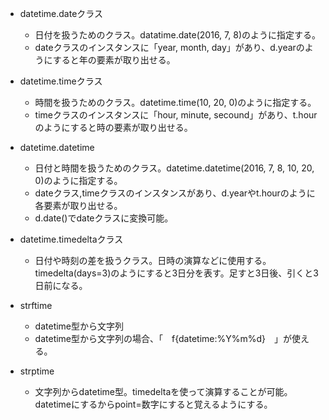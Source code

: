 * datetime.dateクラス
  * 日付を扱うためのクラス。datatime.date(2016, 7, 8)のように指定する。 
  * dateクラスのインスタンスに「year, month, day」があり、d.yearのようにすると年の要素が取り出せる。

* datetime.timeクラス
  * 時間を扱うためのクラス。datetime.time(10, 20, 0)のように指定する。  
  * timeクラスのインスタンスに「hour, minute, secound」があり、t.hourのようにすると時の要素が取り出せる。

* datetime.datetime
  * 日付と時間を扱うためのクラス。datetime.datetime(2016, 7, 8, 10, 20, 0)のように指定する。  
  * dateクラス,timeクラスのインスタンスがあり、d.yearやt.hourのように各要素が取り出せる。  
  * d.date()でdateクラスに変換可能。

* datetime.timedeltaクラス  
  * 日付や時刻の差を扱うクラス。日時の演算などに使用する。timedelta(days=3)のようにすると3日分を表す。足すと3日後、引くと3日前になる。  

* strftime  
    * datetime型から文字列  
    * datetime型から文字列の場合、「　f{datetime:%Y%m%d}　」が使える。
* strptime  
    * 文字列からdatetime型。timedeltaを使って演算することが可能。datetimeにするからpoint=数字にすると覚えるようにする。


    